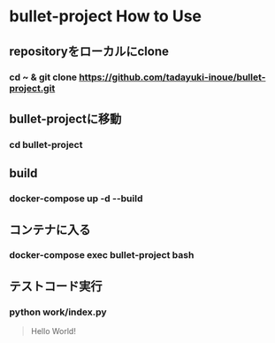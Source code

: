 # bullet-project How to Use

## repositoryをローカルにclone
### cd ~ & git clone https://github.com/tadayuki-inoue/bullet-project.git

## bullet-projectに移動
### cd bullet-project

## build
### docker-compose up -d --build

## コンテナに入る
### docker-compose exec bullet-project bash

## テストコード実行
### python work/index.py
> Hello World!
